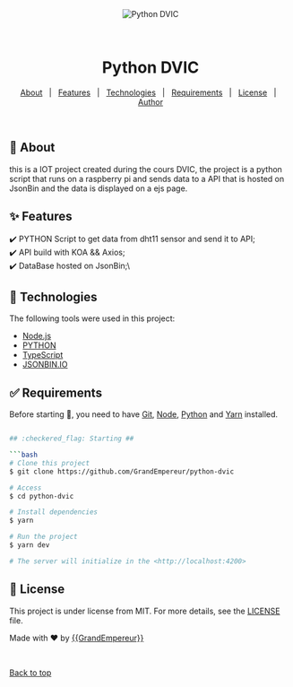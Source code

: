 <div align="center" id="top"> 
  <img src="./.github/app.gif" alt="Python DVIC" />

  &#xa0;

  <!-- <a href="https://pythondvic.netlify.app">Demo</a> -->
</div>

<h1 align="center">Python DVIC</h1>

<p align="center">
  <a href="#dart-about">About</a> &#xa0; | &#xa0; 
  <a href="#sparkles-features">Features</a> &#xa0; | &#xa0;
  <a href="#rocket-technologies">Technologies</a> &#xa0; | &#xa0;
  <a href="#white_check_mark-requirements">Requirements</a> &#xa0; | &#xa0;
  <a href="#memo-license">License</a> &#xa0; | &#xa0;
  <a href="https://github.com/GrandEmpereur" target="_blank">Author</a>
</p>

<br>

## :dart: About ##

this is a IOT project created during the cours DVIC, the project is a python script that runs on a raspberry pi and sends data to a API that is hosted on JsonBin and the data is displayed on a ejs page.

## :sparkles: Features ##

:heavy_check_mark: PYTHON Script to get data from dht11 sensor and send it to API;\
:heavy_check_mark: API build with KOA && Axios;\
:heavy_check_mark: DataBase hosted on JsonBin;\

## :rocket: Technologies ##

The following tools were used in this project:

- [Node.js](https://nodejs.org/en/)
- [PYTHON](https://www.python.org/)
- [TypeScript](https://www.typescriptlang.org/)
- [JSONBIN.IO](https://jsonbin.io/)

## :white_check_mark: Requirements ##

Before starting :checkered_flag:, you need to have [Git](https://git-scm.com), [Node](https://nodejs.org/en/), [Python](https://www.python.org/) and [Yarn](https://yarnpkg.com/) installed.

```bash

## :checkered_flag: Starting ##

```bash
# Clone this project
$ git clone https://github.com/GrandEmpereur/python-dvic

# Access
$ cd python-dvic

# Install dependencies
$ yarn

# Run the project
$ yarn dev

# The server will initialize in the <http://localhost:4200>
```

## :memo: License ##

This project is under license from MIT. For more details, see the [LICENSE](LICENSE.md) file.


Made with :heart: by <a href="https://github.com/GrandEmpereur" target="_blank">{{GrandEmpereur}}</a>

&#xa0;

<a href="#top">Back to top</a>
